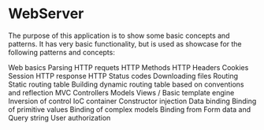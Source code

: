 # WebServer
The purpose of this application is to show some basic concepts and patterns. It has very basic functionality, but is used as showcase for the following patterns and concepts:

Web basics
Parsing HTTP requets
HTTP Methods
HTTP Headers
Cookies
Session
HTTP response
HTTP Status codes
Downloading files
Routing
Static routing table
Building dynamic routing table based on conventions and reflection
MVC
Controllers
Models
Views / Basic template engine
Inversion of control
IoC container
Constructor injection
Data binding
Binding of primitive values
Binding of complex models
Binding from Form data and Query string
User authorization
